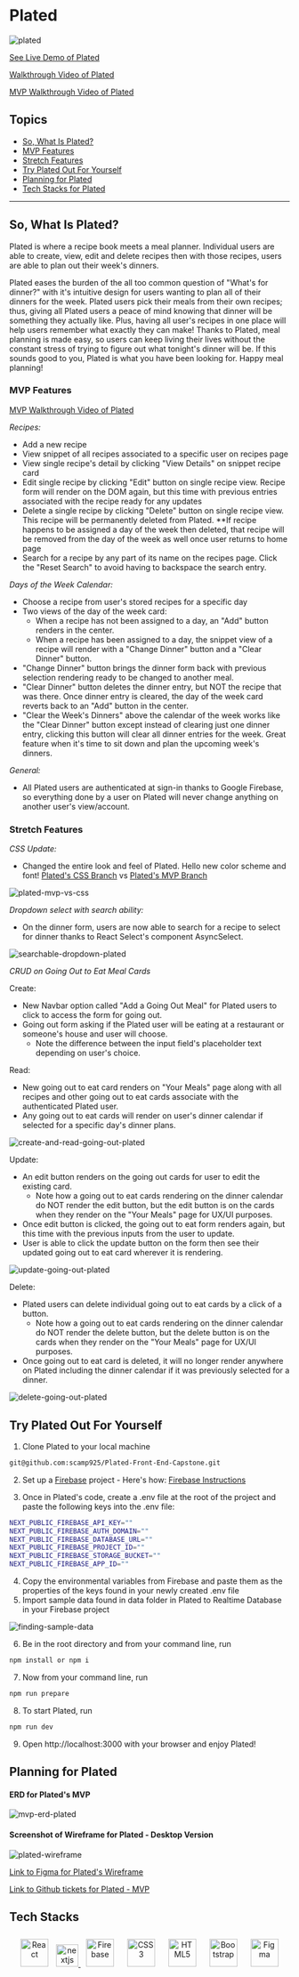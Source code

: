 # Plated

![plated](https://user-images.githubusercontent.com/98675776/189264541-3c4b2291-8177-4b83-9721-4f1f9705a794.png)

[See Live Demo of Plated](https://sariah-campopiano-plated.netlify.app/)

[Walkthrough Video of Plated](https://www.loom.com/share/2868a23b2eb94b2d90eb0848649a7844)

[MVP Walkthrough Video of Plated](https://www.loom.com/share/bcf31a33b6c24587a24ca8040b7f6d3a)

## Topics
- [So, What Is Plated?](#so-what-is-plated)
- [MVP Features](#mvp-features)
- [Stretch Features](#stretch-features)
- [Try Plated Out For Yourself](#try-plated-out-for-yourself)
- [Planning for Plated](#planning-for-plated)
- [Tech Stacks for Plated](#tech-stacks)
___
## So, What Is Plated?
Plated is where a recipe book meets a meal planner. Individual users are able to create, view, edit and delete recipes then with those recipes, users are able to plan out their week's dinners. 

Plated eases the burden of the all too common question of "What's for dinner?" with it's intuitive design for users wanting to plan all of their dinners for the week. Plated users pick their meals from their own recipes; thus, giving all Plated users a peace of mind knowing that dinner will be something they actually like. Plus, having all user's recipes in one place will help users remember what exactly they can make! Thanks to Plated, meal planning is made easy, so users can keep living their lives without the constant stress of trying to figure out what tonight's dinner will be. If this sounds good to you, Plated is what you have been looking for. Happy meal planning!

### MVP Features

[MVP Walkthrough Video of Plated](https://www.loom.com/share/bcf31a33b6c24587a24ca8040b7f6d3a)

<em>Recipes:</em>
- Add a new recipe
- View snippet of all recipes associated to a specific user on recipes page
- View single recipe's detail by clicking "View Details" on snippet recipe card
- Edit single recipe by clicking "Edit" button on single recipe view. Recipe form will render on the DOM again, but this time with previous entries associated with the recipe ready for any updates
- Delete a single recipe by clicking "Delete" button on single recipe view. This recipe will be permanently deleted from Plated. **If recipe happens to be assigned a day of the week then deleted, that recipe will be removed from the day of the week as well once user returns to home page
- Search for a recipe by any part of its name on the recipes page. Click the "Reset Search" to avoid having to backspace the search entry.

<em>Days of the Week Calendar:</em>
- Choose a recipe from user's stored recipes for a specific day
- Two views of the day of the week card:
    - When a recipe has not been assigned to a day, an "Add" button renders in the center.
    - When a recipe has been assigned to a day, the snippet view of a recipe will render with a "Change Dinner" button and a "Clear Dinner" button.
- "Change Dinner" button brings the dinner form back with previous selection rendering ready to be changed to another meal.
- "Clear Dinner" button deletes the dinner entry, but NOT the recipe that was there. Once dinner entry is cleared, the day of the week card reverts back to an "Add" button in the center.
- "Clear the Week's Dinners" above the calendar of the week works like the "Clear Dinner" button except instead of clearing just one dinner entry, clicking this button will clear all dinner entries for the week. Great feature when it's time to sit down and plan the upcoming week's dinners.

<em>General:</em>
- All Plated users are authenticated at sign-in thanks to Google Firebase, so everything done by a user on Plated will never change anything on another user's view/account.

### Stretch Features

<em>CSS Update:</em>
- Changed the entire look and feel of Plated. Hello new color scheme and font!
[Plated's CSS Branch](https://github.com/scamp925/Plated-Front-End-Capstone/tree/css)
vs
[Plated's MVP Branch](https://github.com/scamp925/Plated-Front-End-Capstone/tree/plated-mvp)

![plated-mvp-vs-css](https://user-images.githubusercontent.com/98675776/190865384-b2401500-645a-42e1-b950-57f64f977df2.jpg)

<em>Dropdown select with search ability:</em>
- On the dinner form, users are now able to search for a recipe to select for dinner thanks to React Select's component AsyncSelect.

![searchable-dropdown-plated](https://user-images.githubusercontent.com/98675776/190864428-a6154232-f6e1-4d84-891e-ca205ceca68b.gif)

<em>CRUD on Going Out to Eat Meal Cards</em>

Create:
- New Navbar option called "Add a Going Out Meal" for Plated users to click to access the form for going out.
- Going out form asking if the Plated user will be eating at a restaurant or someone's house and user will choose.
  - Note the difference between the input field's placeholder text depending on user's choice.

Read:
- New going out to eat card renders on "Your Meals" page along with all recipes and other going out to eat cards associate with the authenticated Plated user.
- Any going out to eat cards will render on user's dinner calendar if selected for a specific day's dinner plans.

![create-and-read-going-out-plated](https://user-images.githubusercontent.com/98675776/191652981-1f1e17e7-cebd-4bc0-92a9-8daa6f00dd81.gif)

Update:
- An edit button renders on the going out cards for user to edit the existing card.
  - Note how a going out to eat cards rendering on the dinner calendar do NOT render the edit button, but the edit button is on the cards when they render on the "Your Meals" page for UX/UI purposes.
- Once edit button is clicked, the going out to eat form renders again, but this time with the previous inputs from the user to update.
- User is able to click the update button on the form then see their updated going out to eat card wherever it is rendering.

![update-going-out-plated](https://user-images.githubusercontent.com/98675776/191653635-7ade48bc-6378-4c86-a532-6e740672e7df.gif)

Delete:
- Plated users can delete individual going out to eat cards by a click of a button.
  - Note how a going out to eat cards rendering on the dinner calendar do NOT render the delete button, but the delete button is on the cards when they render on the "Your Meals" page for UX/UI purposes.
- Once going out to eat card is deleted, it will no longer render anywhere on Plated including the dinner calendar if it was previously selected for a dinner.

![delete-going-out-plated](https://user-images.githubusercontent.com/98675776/191654222-30a11efd-03a4-4fad-8ff8-2068a10325e6.gif)

## Try Plated Out For Yourself
1. Clone Plated to your local machine
``` bash
git@github.com:scamp925/Plated-Front-End-Capstone.git
```

2. Set up a [Firebase](https://firebase.google.com/) project - Here's how: [Firebase Instructions](/Firebase.md)

3. Once in Plated's code, create a .env file at the root of the project and paste the following keys into the .env file:
``` bash
NEXT_PUBLIC_FIREBASE_API_KEY=""
NEXT_PUBLIC_FIREBASE_AUTH_DOMAIN=""
NEXT_PUBLIC_FIREBASE_DATABASE_URL=""
NEXT_PUBLIC_FIREBASE_PROJECT_ID=""
NEXT_PUBLIC_FIREBASE_STORAGE_BUCKET=""
NEXT_PUBLIC_FIREBASE_APP_ID=""
```
4. Copy the environmental variables from Firebase and paste them as the properties of the keys found in your newly created .env file
5. Import sample data found in data folder in Plated to Realtime Database in your Firebase project

![finding-sample-data](https://user-images.githubusercontent.com/98675776/191889055-468ebbbd-3143-4362-8adf-99668352d15c.png)

6. Be in the root directory and from your command line, run
``` bash
npm install or npm i
```
7. Now from your command line, run
``` bash
npm run prepare
```
8. To start Plated, run
``` bash
npm run dev
```
9. Open http://localhost:3000 with your browser and enjoy Plated!
## Planning for Plated

#### ERD for Plated's MVP
![mvp-erd-plated](https://user-images.githubusercontent.com/98675776/189425881-3e240407-ff16-49ef-ad8c-895c557c8e04.png)

#### Screenshot of Wireframe for Plated - Desktop Version
![plated-wireframe](https://user-images.githubusercontent.com/98675776/189426940-3fccdab8-a6d8-40fb-9cd8-87ab9cdb2e02.png)

[Link to Figma for Plated's Wireframe](https://www.figma.com/file/InVac86MKqy9v3mHxYpQm3/Plated-Front-End-Capstone?node-id=0%3A1)

[Link to Github tickets for Plated - MVP](https://github.com/scamp925/Plated-Front-End-Capstone/issues?page=1&q=is%3Aissue+is%3Aclosed)

## Tech Stacks
<div align="center">  
<a href="https://reactjs.org/" target="_blank"><img style="margin: 10px" src="https://profilinator.rishav.dev/skills-assets/react-original-wordmark.svg" alt="React" height="50" /></a>  
<a href="https://nextjs.org/" target="_blank" rel="noreferrer"> <img src="https://cdn.worldvectorlogo.com/logos/nextjs-2.svg" alt="nextjs" width="40" height="40"/>
<a href="https://firebase.google.com/" target="_blank"><img style="margin: 10px" src="https://profilinator.rishav.dev/skills-assets/firebase.png" alt="Firebase" height="50" /></a> 
<a href="https://www.w3schools.com/css/" target="_blank"><img style="margin: 10px" src="https://profilinator.rishav.dev/skills-assets/css3-original-wordmark.svg" alt="CSS3" height="50" /></a>  
<a href="https://en.wikipedia.org/wiki/HTML5" target="_blank"><img style="margin: 10px" src="https://profilinator.rishav.dev/skills-assets/html5-original-wordmark.svg" alt="HTML5" height="50" /></a>  
<a href="https://getbootstrap.com/docs/3.4/javascript/" target="_blank"><img style="margin: 10px" src="https://profilinator.rishav.dev/skills-assets/bootstrap-plain.svg" alt="Bootstrap" height="50" /></a>  
<a href="https://www.figma.com/" target="_blank"><img style="margin: 10px" src="https://profilinator.rishav.dev/skills-assets/figma-icon.svg" alt="Figma" height="50" /></a>  
</div>
